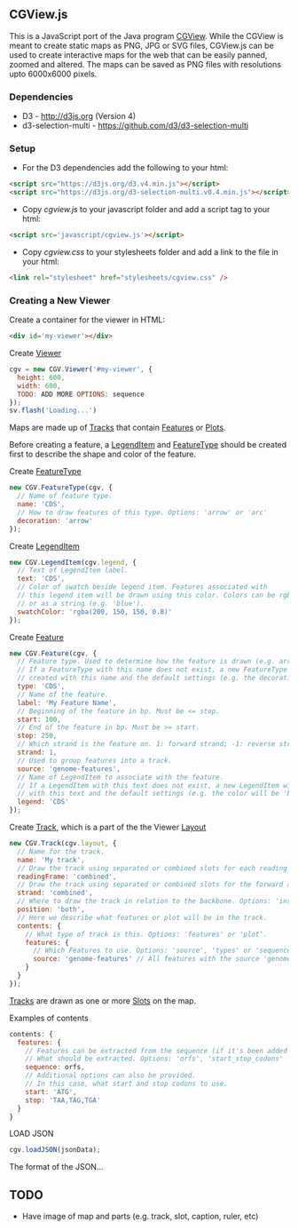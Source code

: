 ## CGView.js

This is a JavaScript port of the Java program [CGView](http://wishart.biology.ualberta.ca/cgview/index.html).
While the CGView is meant to create static maps as PNG, JPG or SVG files, CGView.js can be used to create
interactive maps for the web that can be easily panned, zoomed and altered. The maps can be saved as PNG files
with resolutions upto 6000x6000 pixels.

### Dependencies
* D3 - http://d3js.org (Version 4)
* d3-selection-multi - https://github.com/d3/d3-selection-multi

### Setup ###

* For the D3 dependencies add the following to your html:

```html
<script src="https://d3js.org/d3.v4.min.js"></script>
<script src="https://d3js.org/d3-selection-multi.v0.4.min.js"></script>
```

* Copy *cgview.js* to your javascript folder and add a script tag to your html:

```html
<script src='javascript/cgview.js'></script>
```

* Copy *cgview.css* to your stylesheets folder and add a link to the file in your html:

```html
<link rel="stylesheet" href="stylesheets/cgview.css" />
```

### Creating a New Viewer ###

Create a container for the viewer in HTML:

```html
<div id='my-viewer'></div>
```

Create [Viewer](Viewer.html)
```js
cgv = new CGV.Viewer('#my-viewer', {
  height: 600,
  width: 600,
  TODO: ADD MORE OPTIONS: sequence
});
sv.flash('Loading...')
```

Maps are made up of [Tracks](Track.html) that contain [Features](Feature.html) or [Plots](ArcPlot.html).

Before creating a feature, a [LegendItem](LegendItem.html) and [FeatureType](FeatureType.html) should be created first
to describe the shape and color of the feature.

Create [FeatureType](FeatureType.html)
```js
new CGV.FeatureType(cgv, {
  // Name of feature type.
  name: 'CDS',
  // How to draw features of this type. Options: 'arrow' or 'arc'
  decoration: 'arrow'
});

```

Create [LegendItem](LegendItem.html)
```js
new CGV.LegendItem(cgv.legend, {
  // Text of LegendItem label.
  text: 'CDS',
  // Color of swatch beside legend item. Features associated with
  // this legend item will be drawn using this color. Colors can be rgb, rgba format
  // or as a string (e.g. 'blue').
  swatchColor: 'rgba(200, 150, 150, 0.8)'
});
```

Create [Feature](Feature.html)

```js
new CGV.Feature(cgv, {
  // Feature type. Used to determine how the feature is drawn (e.g. arrow or arc).
  // If a FeatureType with this name does not exist, a new FeatureType will be
  // created with this name and the default settings (e.g. the decoration will be an 'arc').
  type: 'CDS',
  // Name of the feature.
  label: 'My Feature Name',
  // Beginning of the feature in bp. Must be <= stop.
  start: 100,
  // End of the feature in bp. Must be >= start.
  stop: 250,
  // Which strand is the feature on. 1: forward strand; -1: reverse strand.
  strand: 1,
  // Used to group features into a track.
  source: 'genome-features',
  // Name of LegendItem to associate with the feature.
  // If a LegendItem with this text does not exist, a new LegendItem will be created
  // with this text and the default settings (e.g. the color will be 'black').
  legend: 'CDS'
});
```

Create [Track](Track.html), which is a part of the the Viewer [Layout](Layout.html)
```js
new CGV.Track(cgv.layout, {
  // Name for the track.
  name: 'My track',
  // Draw the track using separated or combined slots for each reading frame. Options: 'separated', 'combined'.
  readingFrame: 'combined',
  // Draw the track using separated or combined slots for the forward and reverse strand. Options: 'separated', 'combined'.
  strand: 'combined',
  // Where to draw the track in relation to the backbone. Options: 'inside', 'outside', 'both'.
  position: 'both',
  // Here we describe what features or plot will be in the track.
  contents: {
    // What type of track is this. Options: 'features' or 'plot'.
    features: {
      // Which Features to use. Options: 'source', 'types' or 'sequence' (see examples below).
      source: 'genome-features' // All features with the source 'genome-features' will be added to this track.
    }
  }
});
```
[Tracks](Track.html) are drawn as one or more [Slots](Slot.html) on the map.

Examples of contents
```js
contents: {
  features: {
    // Features can be extracted from the sequence (if it's been added to the viewer).
    // What should be extracted. Options: 'orfs', 'start_stop_codons'
    sequence: orfs,
    // Additional options can also be provided.
    // In this case, what start and stop codons to use.
    start: 'ATG',
    stop: 'TAA,TAG,TGA'
  }
}
```



LOAD JSON

```js
cgv.loadJSON(jsonData);
```

The format of the JSON...



## TODO
* Have image of map and parts (e.g. track, slot, caption, ruler, etc)




